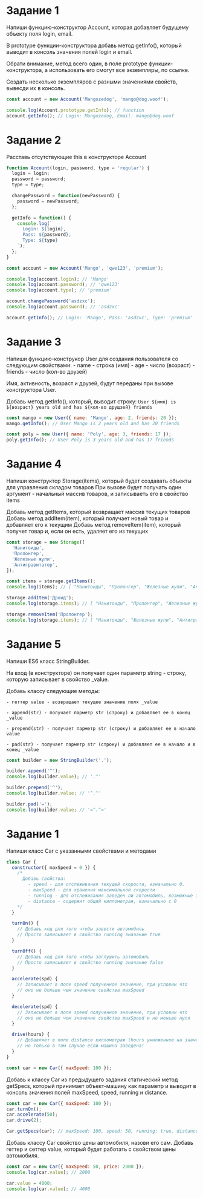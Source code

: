 # Задание 1

Напиши функцию-конструктор Account, которая добавляет будущему объекту поля
login, email.

В prototype функции-конструктора добавь метод getInfo(), который выводит в
консоль значения полей login и email.

Обрати внимание, метод всего один, в поле prototype функции-конструктора, а
использовать его смогут все экземпляры, по ссылке.

Создать несколько экземпляров с разными значениями свойств, вывесди их в
консоль.

```js
const account = new Account('Mangozedog', 'mango@dog.woof');

console.log(Account.prototype.getInfo); // function
account.getInfo(); // Login: Mangozedog, Email: mango@dog.woof
```

# Задание 2

<!-- TODO: больше нет констуркторов в модуле -->

Расставь отсутствующие this в конструкторе Account

```js
function Account(login, password, type = 'regular') {
  login = login;
  password = password;
  type = type;

  changePassword = function(newPassword) {
    password = newPassword;
  };

  getInfo = function() {
    console.log(`
      Login: ${login},
      Pass: ${password},
      Type: ${type}
    `);
  };
}

const account = new Account('Mango', 'qwe123', 'premium');

console.log(account.login); // 'Mango'
console.log(account.password); // 'qwe123'
console.log(account.type); // 'premium'

account.changePassword('asdzxc');
console.log(account.password); // 'asdzxc'

account.getInfo(); // Login: 'Mango', Pass: 'asdzxc', Type: 'premium'
```

# Задание 3

<!-- TODO: не в этот модуль, в ООП -->

Напиши функцию-конструкор User для создания пользователя со следующим
свойствами: - name - строка (имя) - age - число (возраст) - friends - число
(кол-во друзей)

Имя, активность, возраст и друзей, будут переданы при вызове конструктора User.

Добавь метод getInfo(), который, выводит строку:
`User ${имя} is ${возраст} years old and has ${кол-во друщзей} friends`

```js
const mango = new User({ name: 'Mango', age: 2, friends: 20 });
mango.getInfo(); // User Mango is 2 years old and has 20 friends

const poly = new User({ name: 'Poly', age: 3, friends: 17 });
poly.getInfo(); // User Poly is 3 years old and has 17 friends
```

# Задание 4

<!-- TODO: не в этот модуль, в ООП -->

Напиши конструктор Storage(items), который будет создавать объекты для
управления складом товаров При вызове будет получать один аргумент - начальный
массив товаров, и записываеть его в свойство items

Добавь метод getItems, который возвращает массив текущих товаров Добавь метод
addItem(item), который получает новый товар и добавляет его к текущим Добавь
метод removeItem(item), который получет товар и, если он есть, удаляет его из
текущих

```js
const storage = new Storage([
  'Нанитоиды',
  'Пролонгер',
  'Железные жупи',
  'Антигравитатор',
]);

const items = storage.getItems();
console.log(items); // [ "Нанитоиды", "Пролонгер", "Железные жупи", "Антигравитатор" ]

storage.addItem('Дроид');
console.log(storage.items); // [ "Нанитоиды", "Пролонгер", "Железные жупи", "Антигравитатор", "Дроид" ]

storage.removeItem('Пролонгер');
console.log(storage.items); // [ "Нанитоиды", "Железные жупи", "Антигравитатор", "Дроид" ]
```

# Задание 5

Напиши ES6 класс StringBuilder.

На вход (в конструкторе) он получает один параметр string - строку, которую
записывает в свойство \_value.

Добавь классу следующие методы:

    - геттер value - возвращает текущее значение поля _value

    - append(str) - получает парметр str (строку) и добавляет ее в конец _value

    - prepend(str) - получает парметр str (строку) и добавляет ее в начало value

    - pad(str) - получает парметр str (строку) и добавляет ее в начало и в конец _value

```js
const builder = new StringBuilder('.');

builder.append('^');
console.log(builder.value); // '.^'

builder.prepend('^');
console.log(builder.value; // '^.^'

builder.pad('=');
console.log(builder.value; // '=^.^='
```

# Задание 1

Напиши класс Car с указанными свойствами и методами

```js
class Car {
  constructor({ maxSpeed = 0 }) {
    /*
      Добавь свойства:
        - speed - для отслеживания текущей скорости, изначально 0.
        - maxSpeed - для хранения максимальной скорости
        - running - для отслеживания заведен ли автомобиль, возможные значения true или false. Изначально false.
        - distance - содержит общий киллометраж, изначально с 0
    */
  }

  turnOn() {
    // Добавь код для того чтобы завести автомобиль
    // Просто записывает в свойство running значание true
  }

  turnOff() {
    // Добавь код для того чтобы заглушить автомобиль
    // Просто записывает в свойство running значание false
  }

  accelerate(spd) {
    // Записывает в поле speed полученное значение, при условии что
    // оно не больше чем значение свойства maxSpeed
  }

  decelerate(spd) {
    // Записывает в поле speed полученное значение, при условии что
    // оно не больше чем значение свойства maxSpeed и не меньше нуля
  }

  drive(hours) {
    // Добавляет в поле distance киллометраж (hours умноженное на значение поля speed),
    // но только в том случае если машина заведена!
  }
}

const car = new Car({ maxSpeed: 100 });
```

Добавь к классу Car из предыдущего задания статический метод getSpecs, который
принимает объект-машину как параметр и выводит в консоль значения полей
maxSpeed, speed, running и distance.

```js
const car = new Car({ maxSpeed: 100 });
car.turnOn();
car.accelerate(50);
car.drive(2);

Car.getSpecs(car); // maxSpeed: 100, speed: 50, running: true, distance: 100
```

Добавь классу Car свойство цены автомобиля, назови его сам. Добавь геттер и
сеттер value, который будет работать с свойством цены автомобиля.

```js
const car = new Car({ maxSpeed: 50, price: 2000 });
console.log(car.value); // 2000

car.value = 4000;
console.log(car.value); // 4000
```
